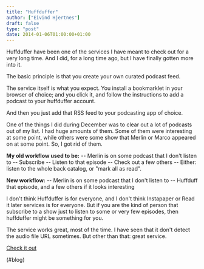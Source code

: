 ```yaml
---
title: "Huffduffer"
author: ["Eivind Hjertnes"]
draft: false
type: "post"
date: 2014-01-06T01:00:00+01:00
---
```


Huffduffer have been one of the services I have meant to check out for a
very long time. And I did, for a long time ago, but I have finally
gotten more into it.

The basic principle is that you create your own curated podcast feed.

The service itself is what you expect. You install a bookmarklet in your
browser of choice; and you click it, and follow the instructions to add
a podcast to your huffduffer account.

And then you just add that RSS feed to your podcasting app of choice.

One of the things I did during December was to clear out a lot of
podcasts out of my list. I had huge amounts of them. Some of them were
interesting at some point, while others were some show that Merlin or
Marco appeared on at some point. So, I got rid of them.

**My old workflow used to be:** -- Merlin is on some podcast that I don't
listen to -- Subscribe -- Listen to that episode -- Check out a few
others -- Either: listen to the whole back catalog, or "mark all as
read".

**New workflow:** -- Merlin is on some podcast that I don't listen to --
Huffduff that episode, and a few others if it looks interesting

I don't think Huffduffer is for everyone, and I don't think Instapaper
or Read it later services is for everyone. But if you are the kind of
person that subscribe to a show just to listen to some or very few
episodes, then huffduffer might be something for you.

The service works great, most of the time. I have seen that it don't
detect the audio file URL sometimes. But other than that: great service.

[Check it out](http://huffduffer.com)

(#blog)
